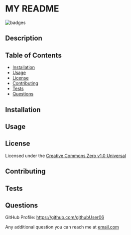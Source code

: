 # MY README

![badges](https://img.shields.io/badge/license-Creative_Commons_Zero_v1.0_Universal-brightgreen)

## Description


## Table of Contents

- [Installation](#installation)
- [Usage](#usage)
- [License](#license)
- [Contributing](#contributing)
- [Tests](#tests)
- [Questions](#questions)


## Installation


## Usage


## License

Licensed under the <a href="">Creative Commons Zero v1.0 Universal</a>


## Contributing


## Tests


## Questions

GitHub Profile: <a href="https://github.com/githubUser06">https://github.com/githubUser06</a>

Any additional question you can reach me at <u>email.com</u>

